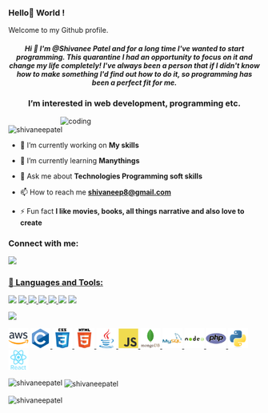 ###  Hello👋 World !
Welcome to my Github profile.
<h5 align="center">Hi 👋 I'm @Shivanee Patel and for a long time I've wanted to start programming. This quarantine I had an opportunity to focus on it and change my life completely! I've always been a person that if I didn't know how to make something I'd find out how to do it, so programming has been a perfect fit for me.</h5>
<h3 align="center">I’m interested in web development, programming etc.</h3>
<img align="right" alt="coding" width="400" src="https://cdni.iconscout.com/illustration/free/preview/women-web-developer-with-laptop-2040890-1721886.png?w=0&h=700">

<p align="left"> <img src="https://komarev.com/ghpvc/?username=shivaneepatel&label=Profile%20views&color=0e75b6&style=flat" alt="shivaneepatel" /> </p>

- 🔭 I’m currently working on **My skills**

- 🌱 I’m currently learning **Manythings**

- 💬 Ask me about **Technologies Programming soft skills**

-  📫 How to reach me **shivaneep8@gmail.com**

- ⚡ Fun fact **I like movies, books, all things narrative and also love to create**

<h3 align="left">Connect with me:</h3>
<p align="left">
<a href="https://www.linkedin.com/in/shivanee-patel-476045216/">
  <img src="https://img.icons8.com/fluent/48/000000/linkedin.png"/></p>

  <!--
<img align="center" src="https://raw.githubusercontent.com/rahuldkjain/github-profile-readme-generator/master/src/images/icons/Social/linked-in-alt.svg" alt="https://www.linkedin.com/in/shivanee-patel-476045216/" height="30" width="40" /></a>
</p>-->

<h3 align="left">🚀 Languages and Tools:</h3>
<a href ="https://www.cplusplus.com/"><img src="https://img.icons8.com/color/48/000000/c-plus-plus-logo.png"/></a>
    <a href="https://www.java.com" target="_blank"> <img src="https://img.icons8.com/color/48/000000/java-coffee-cup-logo.png"/> </a>
 <a href="https://developer.mozilla.org/en-US/docs/Web/JavaScript" target="_blank"> <img src="https://img.icons8.com/color/48/000000/javascript.png"/> </a> 
    <a href="https://www.w3.org/html/" target="_blank"> <img src="https://img.icons8.com/color/48/000000/html-5.png"/> </a> 
    <a href="https://www.w3schools.com/css/" target="_blank"> <img src="https://img.icons8.com/color/48/000000/css3.png"/> </a> 
   <a href =" "><img src="https://img.icons8.com/fluency/80/000000/mysql-logo.png"/></a>
    <a href="https://git-scm.com/" target="_blank"> <img src="https://img.icons8.com/color/48/000000/git.png"/> </a>  


 <a href="https://aws.amazon.com" target="_blank"> <img src="https://img.icons8.com/color/48/000000/AWS.png"/> </a> 
   
 <img  src="https://raw.githubusercontent.com/devicons/devicon/master/icons/amazonwebservices/amazonwebservices-original-wordmark.svg" alt="aws" width="40" height="40"/> </a> <a href="https://www.cprogramming.com/" target="_blank" rel="noreferrer"> <img src="https://raw.githubusercontent.com/devicons/devicon/master/icons/c/c-original.svg" alt="c" width="40" height="40"/> </a> <a href="https://www.w3schools.com/css/" target="_blank" rel="noreferrer"> <img src="https://raw.githubusercontent.com/devicons/devicon/master/icons/css3/css3-original-wordmark.svg" alt="css3" width="40" height="40"/> </a> <a href="https://www.w3.org/html/" target="_blank" rel="noreferrer"> <img src="https://raw.githubusercontent.com/devicons/devicon/master/icons/html5/html5-original-wordmark.svg" alt="html5" width="40" height="40"/> </a> <a href="https://www.java.com" target="_blank" rel="noreferrer"> <img src="https://raw.githubusercontent.com/devicons/devicon/master/icons/java/java-original.svg" alt="java" width="40" height="40"/> </a> <a href="https://developer.mozilla.org/en-US/docs/Web/JavaScript" target="_blank" rel="noreferrer"> <img src="https://raw.githubusercontent.com/devicons/devicon/master/icons/javascript/javascript-original.svg" alt="javascript" width="40" height="40"/> </a> <a href="https://www.mongodb.com/" target="_blank" rel="noreferrer"> <img src="https://raw.githubusercontent.com/devicons/devicon/master/icons/mongodb/mongodb-original-wordmark.svg" alt="mongodb" width="40" height="40"/> </a> <a href="https://www.mysql.com/" target="_blank" rel="noreferrer"> <img src="https://raw.githubusercontent.com/devicons/devicon/master/icons/mysql/mysql-original-wordmark.svg" alt="mysql" width="40" height="40"/> </a> <a href="https://nodejs.org" target="_blank" rel="noreferrer"> <img src="https://raw.githubusercontent.com/devicons/devicon/master/icons/nodejs/nodejs-original-wordmark.svg" alt="nodejs" width="40" height="40"/> </a> <a href="https://www.php.net" target="_blank" rel="noreferrer"> <img src="https://raw.githubusercontent.com/devicons/devicon/master/icons/php/php-original.svg" alt="php" width="40" height="40"/> </a> <a href="https://www.python.org" target="_blank" rel="noreferrer"> <img src="https://raw.githubusercontent.com/devicons/devicon/master/icons/python/python-original.svg" alt="python" width="40" height="40"/> </a> <a href="https://reactjs.org/" target="_blank" rel="noreferrer"> <img src="https://raw.githubusercontent.com/devicons/devicon/master/icons/react/react-original-wordmark.svg" alt="react" width="40" height="40"/> </a> </p>

<p><img align="left" src="https://github-readme-stats.vercel.app/api/top-langs?username=shivaneepatel&show_icons=true&locale=en&layout=compact" alt="shivaneepatel" /></p>

<p>&nbsp;<img align="center" src="https://github-readme-stats.vercel.app/api?username=shivaneepatel&show_icons=true&locale=en" alt="shivaneepatel" /></p>

<p><img align="center" src="https://github-readme-streak-stats.herokuapp.com/?user=shivaneepatel&" alt="shivaneepatel" /></p>

